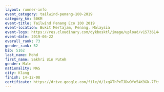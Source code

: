 ```yaml
--- 
layout: runner-info 
event_category: tailwind-penang-100-2019 
category_km: 50KM 
event-title: Tailwind Penang Eco 100 2019 
event-location: Bukit Mertajam, Penang, Malaysia 
event-logo: https://res.cloudinary.com/dykbosktl/image/upload/v1573614442/Logo/Logo_gqlzi3.jpg 
event-date: 2019-06-22 
overall_rank: 73
gender_rank: 52
bib: 5162
last_name: Mohd
first_name: Sakhri Bin Puteh
gender: Male
nationality: MAS
city: Klang
finish: 14-12-08
certificate: https://drive.google.com/file/d/1xgXThPxTJDwDYo54K9Gk-7Ftt786xwY/view?usp=sharing
--- 
```

